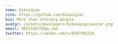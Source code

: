 ```yaml
---
name: bikaiqiao
site: https://github.com/bikaiqiao
bio: More than ordinary people
avatar: /assets/developers/bikaiqiao/avatar.png
email: 965233637@qq.com
twitter: https://weibo.com/u/6987901535
---
```

